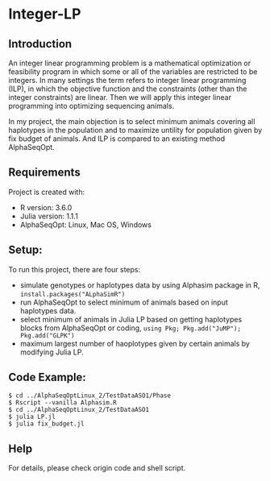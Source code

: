 # Integer-LP

## Introduction
An integer linear programming problem is a mathematical optimization or feasibility program in which some or all of the variables are restricted to be integers. In many settings the term refers to integer linear programming (ILP), in which the objective function and the constraints (other than the integer constraints) are linear. Then we will apply this integer linear programming into optimizing sequencing animals.

In my project, the main objection is to select minimum animals covering all haplotypes in the population and to maximize untility for population given by fix budget of animals. And ILP is compared to an existing method AlphaSeqOpt.

## Requirements
Project is created with:
* R version: 3.6.0
* Julia version: 1.1.1
* AlphaSeqOpt: Linux, Mac OS, Windows

## Setup:
To run this project, there are four steps:
* simulate genotypes or haplotypes data by using Alphasim package in R, `install.packages("ALphaSimR")`
* run AlphaSeqOpt to select minimum of animals based on input haplotypes data.
* select minimum of animals in Julia LP based on getting haplotypes blocks from AlphaSeqOpt or coding, `using Pkg; Pkg.add("JuMP"); Pkg.add("GLPK") `
* maximum largest number of haoplotypes given by certain animals by modifying Julia LP. 

## Code Example:
```
$ cd ../AlphaSeqOptLinux_2/TestDataASO1/Phase
$ Rscript --vanilla Alphasim.R
$ cd ../AlphaSeqOptLinux_2/TestDataASO1
$ julia LP.jl 
$ julia fix_budget.jl
```

## Help
For details, please check origin code and shell script.
